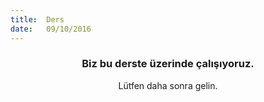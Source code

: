 ```yaml
---
title:  Ders
date:   09/10/2016
---
```


### <center>Biz bu derste üzerinde çalışıyoruz.</center>
<center>Lütfen daha sonra gelin.</center>